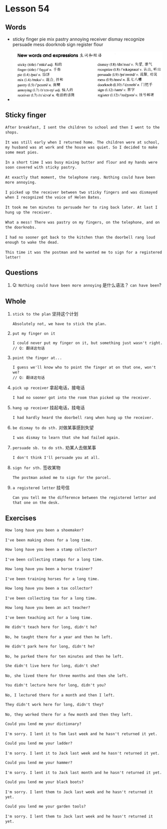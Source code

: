 # Lesson 54

## Words

- sticky finger pie mix pastry annoying receiver dismay recognize persuade mess doorknob sign register flour

- ![Words](../../../Images/Part2/06/words-54.png)

## Sticky finger

```
After breakfast, I sent the children to school and then I went to the shops.

It was still early when I returned home. The children were at school, my husband was at work and the house was quiet. So I decided to make some meat pies.

In a short time I was busy mixing butter and flour and my hands were soon covered with sticky pastry.

At exactly that moment, the telephone rang. Nothing could have been more annoying.

I picked up the receiver between two sticky fingers and was dismayed when I recognized the voice of Helen Bates.

It took me ten minutes to persuade her to ring back later. At last I hung up the receiver.

What a mess! There was pastry on my fingers, on the telephone, and on the doorknobs.

I had no sooner got back to the kitchen than the doorbell rang loud enough to wake the dead.

This time it was the postman and he wanted me to sign for a registered letter!
```

## Questions

1. Q: `Nothing could have been more annoying` 是什么语法？ `can have been`?

## Whole

1. `stick to the plan` 坚持这个计划

   ```
   Absolutely not, we have to stick the plan.
   ```

2. `put my finger on it`

   ```
   I could never put my finger on it, but something just wasn't right.
   // Q: 翻译这句话
   ```

3. `point the finger at...`

   ```
   I guess we'll know who to point the finger at on that one, won't we?
   // Q: 翻译这句话
   ```

4. `pick up receiver` 拿起电话，接电话

   ```
   I had no sooner got into the room than picked up the receiver.
   ```

5. `hang up receiver` 挂起电话，挂电话

   ```
   I had hardly heard the doorbell rang when hung up the receiver.
   ```

6. `be dismay to do sth.` 对做某事感到失望

   ```
   I was dismay to learn that she had failed again.
   ```

7. `persuade sb. to do sth.` 劝某人去做某事

   ```
   I don't think I'll persuade you at all.
   ```

8. `sign for sth.` 签收某物

   ```
   The postman asked me to sign for the parcel.
   ```

9. `a registered letter` 挂号信

   ```
   Can you tell me the difference between the registered letter and that one on the desk.
   ```

## Exercises

```
How long have you been a shoemaker?

I've been making shoes for a long time.
```

```
How long have you been a stamp collector?

I've been collecting stamps for a long time.
```

```
How long have you been a horse trainer?

I've been training horses for a long time.
```

```
How long have you been a tax collector?

I've been collecting tax for a long time.
```

```
How long have you been an act teacher?

I've been teaching act for a long time.
```

```
He didn't teach here for long, didn't he?

No, he taught there for a year and then he left.
```

```
He didn't park here for long, didn't he?

No, he parked there for ten minutes and then he left.
```

```
She didn't live here for long, didn't she?

No, she lived there for three months and then she left.
```

```
You didn't lecture here for long, didn't you?

No, I lectured there for a month and then I left.
```

```
They didn't work here for long, didn't they?

No, they worked there for a few month and then they left.
```

```
Could you lend me your dictionary?

I'm sorry. I lent it to Tom last week and he hasn't returned it yet.
```

```
Could you lend me your ladder?

I'm sorry. I lent it to Jack last week and he hasn't returned it yet.
```

```
Could you lend me your hammer?

I'm sorry. I lent it to Jack last month and he hasn't returned it yet.
```

```
Could you lend me your black boots?

I'm sorry. I lent them to Jack last week and he hasn't returned it yet.
```

```
Could you lend me your garden tools?

I'm sorry. I lent them to Jack last week and he hasn't returned it yet.
```
